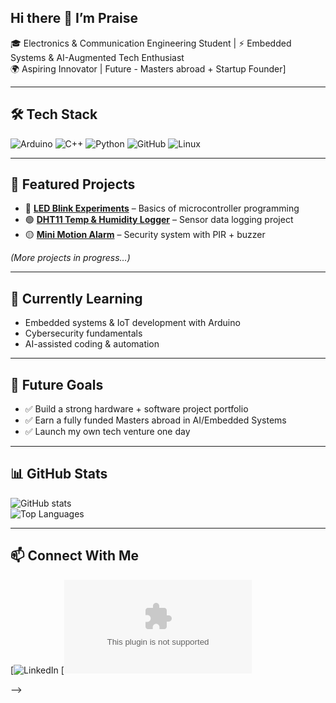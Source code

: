 ## Hi there 👋 I’m Praise

🎓 Electronics & Communication Engineering Student | ⚡ Embedded Systems & AI-Augmented Tech Enthusiast  
🌍 Aspiring Innovator | Future - Masters abroad + Startup Founder]  

---

## 🛠️ Tech Stack
![Arduino](https://img.shields.io/badge/Arduino-00979D?style=for-the-badge&logo=arduino&logoColor=white)
![C++](https://img.shields.io/badge/C++-00599C?style=for-the-badge&logo=c%2B%2B&logoColor=white)
![Python](https://img.shields.io/badge/Python-3776AB?style=for-the-badge&logo=python&logoColor=white)
![GitHub](https://img.shields.io/badge/GitHub-181717?style=for-the-badge&logo=github&logoColor=white)
![Linux](https://img.shields.io/badge/Linux-FCC624?style=for-the-badge&logo=linux&logoColor=black)

---

## 📂 Featured Projects
- 🔴 [**LED Blink Experiments**](https://github.com/YourUsername/Arduino-Projects/tree/main/01-LED-Blink) – Basics of microcontroller programming  
- 🟢 [**DHT11 Temp & Humidity Logger**](https://github.com/YourUsername/Arduino-Projects/tree/main/DHT11-Logger) – Sensor data logging project  
- 🟡 [**Mini Motion Alarm**](link-later) – Security system with PIR + buzzer  

*(More projects in progress…)*  

---

## 🌱 Currently Learning
- Embedded systems & IoT development with Arduino  
- Cybersecurity fundamentals  
- AI-assisted coding & automation  

---

## 🎯 Future Goals
- ✅ Build a strong hardware + software project portfolio  
- ✅ Earn a fully funded Masters abroad in AI/Embedded Systems  
- ✅ Launch my own tech venture one day  

---

## 📊 GitHub Stats
![GitHub stats](https://github-readme-stats.vercel.app/api?username=YourUsername&show_icons=true&theme=tokyonight)  
![Top Languages](https://github-readme-stats.vercel.app/api/top-langs/?username=YourUsername&layout=compact&theme=tokyonight)

---

## 📫 Connect With Me
[![LinkedIn](www.linkedin.com/in/wereuche-praise-a-87a90813a)
[![Email](askpraizy@gmail.com)  

-->
